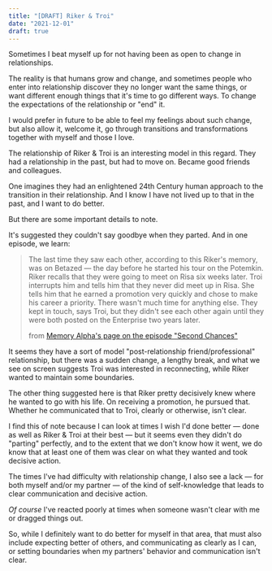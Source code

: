 ```yaml
---
title: "[DRAFT] Riker & Troi"
date: "2021-12-01"
draft: true
---
```


Sometimes I beat myself up for not having been as open to change in relationships.

The reality is that humans grow and change, and sometimes people who enter into relationship discover they no longer want the same things, or want different enough things that it's time to go different ways. To change the expectations of the relationship or "end" it.

I would prefer in future to be able to feel my feelings about such change, but also allow it, welcome it, go through transitions and transformations together with myself and those I love.

The relationship of Riker & Troi is an interesting model in this regard. They had a relationship in the past, but had to move on. Became good friends and colleagues.

One imagines they had an enlightened 24th Century human approach to the transition in their relationship. And I know I have not lived up to that in the past, and I want to do better.

But there are some important details to note.

It's suggested they couldn't say goodbye when they parted. And in one episode, we learn:

> The last time they saw each other, according to this Riker's memory, was on Betazed — the day before he started his tour on the Potemkin. Riker recalls that they were going to meet on Risa six weeks later. Troi interrupts him and tells him that they never did meet up in Risa. She tells him that he earned a promotion very quickly and chose to make his career a priority. There wasn't much time for anything else. They kept in touch, says Troi, but they didn't see each other again until they were both posted on the Enterprise two years later.
> 
> from [Memory Alpha's page on the episode "Second Chances"](https://memory-alpha.fandom.com/wiki/Second_Chances_(episode))

It seems they have a sort of model "post-relationship friend/professional" relationship, but there was a sudden change, a lengthy break, and what we see on screen suggests Troi was interested in reconnecting, while Riker wanted to maintain some boundaries.

The other thing suggested here is that Riker pretty decisively knew where he wanted to go with his life. On receiving a promotion, he pursued that. Whether he communicated that to Troi, clearly or otherwise, isn't clear.

I find this of note because I can look at times I wish I'd done better — done as well as Riker & Troi at their best — but it seems even they didn't do "parting" perfectly, and to the extent that we don't know how it went, we do know that at least one of them was clear on what they wanted and took decisive action.

The times I've had difficulty with relationship change, I also see a lack — for both myself and/or my partner — of the kind of self-knowledge that leads to clear communication and decisive action.

_Of course_ I've reacted poorly at times when someone wasn't clear with me or dragged things out.

So, while I definitely want to do better for myself in that area, that must also include expecting better of others, and communicating as clearly as I can, or setting boundaries when my partners' behavior and communication isn't clear.
